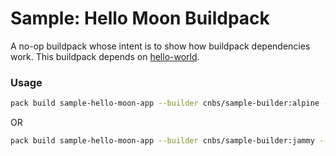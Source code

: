 # Sample: Hello Moon Buildpack

A no-op buildpack whose intent is to show how buildpack dependencies work. This buildpack depends on [hello-world](../hello-world).

### Usage

```bash
pack build sample-hello-moon-app --builder cnbs/sample-builder:alpine --buildpack ../hello-world/ --buildpack .
```

OR

```bash
pack build sample-hello-moon-app --builder cnbs/sample-builder:jammy --buildpack ../hello-world/ --buildpack .
```
